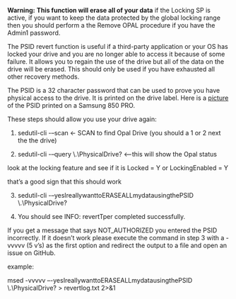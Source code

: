 **Warning:**
**This function will erase all of your data** if the Locking SP is active, if you want to keep the data protected by the global locking range then you should perform a the Remove OPAL procedure if you have the Admin1 password.

The PSID revert function is useful if a third-party application or your OS has locked your drive and you are no longer able to access it because of some failure.  It allows you to regain the use of the drive but all of the data on the drive will be erased.  This should only be used if you have exhausted all other recovery methods.

The PSID is a 32 character password that can be used to prove you have physical access to the drive.  It is printed on the drive label.  Here is a [picture](http://www.tweaktown.com/image.php?image=imagescdn.tweaktown.com/content/6/7/6714_10_samsung_850_pro_256gb_ssd_review_full.jpg) of the PSID printed on a Samsung 850 PRO.

 

These steps should allow you use your drive again:

1. sedutil-cli -–scan <- SCAN to find Opal Drive (you should a 1 or 2 next the the drive)

2. sedutil-cli -–query \\.\PhysicalDrive? <–this will show the Opal status

look at the locking  feature and see if it is Locked = Y  or LockingEnabled = Y

that’s a good sign that this should work

3. sedutil-cli -–yesIreallywanttoERASEALLmydatausingthePSID <YOURPSID> \\.\PhysicalDrive?

4. You should see INFO: revertTper completed successfully.

If you get a message that says NOT_AUTHORIZED you entered the PSID incorrectly.
If it doesn’t work please execute the command in step 3 with a -vvvvv (5 v’s) as the first option and
redirect the output to a file and open an issue on GitHub.

example:

msed -vvvvv –-yesIreallywanttoERASEALLmydatausingthePSID <YOURPSID> \\.\PhysicalDrive? > revertlog.txt 2>&1

